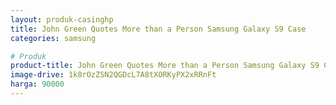 ```yaml
---
layout: produk-casinghp
title: John Green Quotes More than a Person Samsung Galaxy S9 Case
categories: samsung

# Produk
product-title: John Green Quotes More than a Person Samsung Galaxy S9 Case
image-drive: 1k8rOzZSN2QGDcL7A8tXORKyPX2xRRnFt
harga: 90000
---
```

